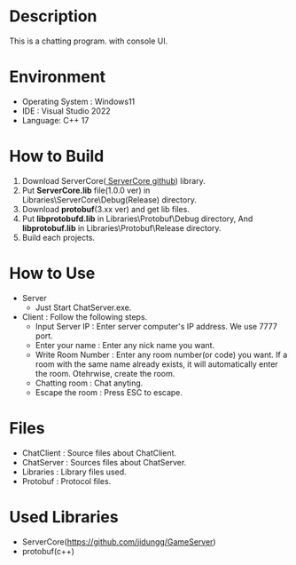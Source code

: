 # Description
This is a chatting program. with console UI.

# Environment
* Operating System : Windows11
* IDE : Visual Studio 2022
* Language: C++ 17

# How to Build
1. Download ServerCore([ ServerCore github](https://github.com/jidungg/GameServer)) library.
2. Put **ServerCore.lib** file(1.0.0 ver) in Libraries\ServerCore\Debug(Release) directory.
3. Download **protobuf**(3.xx ver) and get lib files.
4. Put  **libprotobufd.lib** in Libraries\Protobuf\Debug directory, And **libprotobuf.lib** in Libraries\Protobuf\Release directory.
5. Build each projects.

# How to Use
 - Server
	 - Just Start ChatServer.exe.
 - Client : Follow the following steps.
	 - Input Server IP : Enter server computer's IP address. We use 7777 port.
	 - Enter your name : Enter any nick name you want.
	 - Write Room Number : Enter any room number(or code) you want. If a room with the same name already exists, it will automatically enter the room. Otehrwise, create the room.
	 - Chatting room : Chat anyting.
	 - Escape the room : Press ESC to escape.


# Files
- ChatClient : Source files about ChatClient.
- ChatServer : Sources files about ChatServer.
- Libraries : Library files used.
- Protobuf : Protocol files.

# Used Libraries

 - ServerCore(https://github.com/jidungg/GameServer)
 - protobuf(c++)

